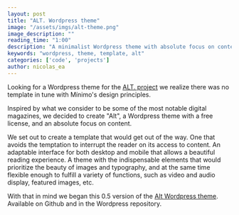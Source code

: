 ```yaml
---
layout: post
title: "ALT. Wordpress theme"
image: "/assets/imgs/alt-theme.png"
image_description: ""
reading_time: "1:00"
description: "A minimalist Wordpress theme with absolute focus on content."
keywords: "wordpress, theme, template, alt"
categories: ['code', 'projects']
author: nicolas_ea
---
```


Looking for a Wordpress theme for the <a href="https://alt.minimo.io" target="_blank">ALT. project</a> we realize there was no template in tune with Mínimo's design principles.

Inspired by what we consider to be some of the most notable digital magazines, we decided to create "Alt", a Wordpress theme with a free license, and an absolute focus on content.

We set out to create a template that would get out of the way. One that avoids the temptation to interrupt the reader on its access to content.
An adaptable interface for both desktop and mobile that allows a beautiful reading experience. A theme with the indispensable elements that would prioritize the beauty of images and typography, and at the same time flexible enough to fulfill a variety of functions, such as video and audio display, featured images, etc.

With that in mind we began this 0.5 version of the <u>Alt Wordpress theme</u>. Available on Github and in the Wordpress repository.
